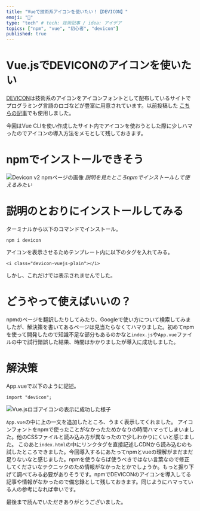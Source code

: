 ```yaml
---
title: "Vueで技術系アイコンを使いたい！【DEVICON】"
emoji: "🤔"
type: "tech" # tech: 技術記事 / idea: アイデア
topics: ["npm", "vue", "初心者", "devicon"]
published: true
---
```


# Vue.jsでDEVICONのアイコンを使いたい

[DEVICON](https://devicon.dev/)は技術系のアイコンをアイコンフォントとして配布しているサイトでプログラミング言語のロゴなどが豊富に用意されています。以前投稿した [こちらの記事](https://zenn.dev/ryuu/articles/8f7513d83f05c77d06a3)でも使用しました。

今回はVue CLIを使い作成したサイト内でアイコンを使おうとした際に少しハマったのでアイコンの導入方法をメモとして残しておきます。

# npmでインストールできそう

![Devicon v2 npmページの画像](https://storage.googleapis.com/zenn-user-upload/xsxld7fv2za6nbhn4g0wqae9oaej)
*説明を見たところnpmでインストールして使えるみたい*

# 説明のとおりにインストールしてみる

ターミナルから以下のコマンドでインストール。

```shell
npm i devicon
```

アイコンを表示させるためテンプレート内に以下のタグを入れてみる。

```html:hello.vue
<i class="devicon-vuejs-plain"></i>
```

しかし、これだけでは表示されませんでした。

# どうやって使えばいいの？

npmのページを翻訳したりしてみたり、Googleで使い方について検索してみましたが、解決策を書いてあるページは見当たらなくてハマりました。初めてnpmを使って開発したので知識不足な部分もあるのかなと`index.js`や`App.vue`ファイルの中で試行錯誤した結果、時間はかかりましたが導入に成功しました。

# 解決策

App.vueで以下のように記述。

```js:App.vue
import "devicon";
```

![Vue.jsロゴアイコンの表示に成功した様子](https://storage.googleapis.com/zenn-user-upload/89tf7egm2ucsgktxunx1sza6n2op)

`App.vue`の中に上の一文を追加したところ、うまく表示してくれました。
アイコンフォントをnpmで使ったことがなかったためかなりの時間ハマってしまいました。他のCSSファイルと読み込み方が異なったので少しわかりにくいと感じました。
このあと`index.html`の中にリンクタグを直接記述しCDNから読み込むのも試したところできました。今回導入するにあたってnpmとvueの理解がまだまだ足りないなと感じました。npmを使うならば使うべきではない言葉なので修正してくださいなテクニックのため情報がなかったとかでしょうか。もっと掘り下げて調べてみる必要がありそうです。npmでDEVICONのアイコンを導入してる記事や情報がなかったので備忘録として残しておきます。同じようにハマっている人の参考になれば幸いです。

最後まで読んでいただきありがとうございました。